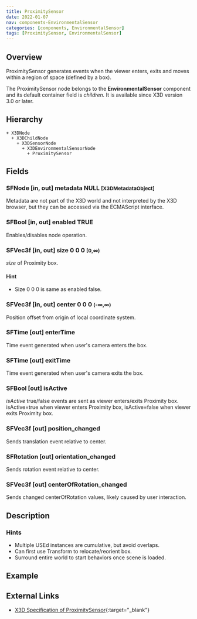```yaml
---
title: ProximitySensor
date: 2022-01-07
nav: components-EnvironmentalSensor
categories: [components, EnvironmentalSensor]
tags: [ProximitySensor, EnvironmentalSensor]
---
```

<style>
.post h3 {
  word-spacing: 0.2em;
}
</style>

## Overview

ProximitySensor generates events when the viewer enters, exits and moves within a region of space (defined by a box).

The ProximitySensor node belongs to the **EnvironmentalSensor** component and its default container field is *children.* It is available since X3D version 3.0 or later.

## Hierarchy

```
+ X3DNode
  + X3DChildNode
    + X3DSensorNode
      + X3DEnvironmentalSensorNode
        + ProximitySensor
```

## Fields

### SFNode [in, out] **metadata** NULL <small>[X3DMetadataObject]</small>

Metadata are not part of the X3D world and not interpreted by the X3D browser, but they can be accessed via the ECMAScript interface.

### SFBool [in, out] **enabled** TRUE

Enables/disables node operation.

### SFVec3f [in, out] **size** 0 0 0 <small>[0,∞)</small>

*size* of Proximity box.

#### Hint

- Size 0 0 0 is same as enabled false.

### SFVec3f [in, out] **center** 0 0 0 <small>(-∞,∞)</small>

Position offset from origin of local coordinate system.

### SFTime [out] **enterTime**

Time event generated when user's camera enters the box.

### SFTime [out] **exitTime**

Time event generated when user's camera exits the box.

### SFBool [out] **isActive**

*isActive* true/false events are sent as viewer enters/exits Proximity box. isActive=true when viewer enters Proximity box, isActive=false when viewer exits Proximity box.

### SFVec3f [out] **position_changed**

Sends translation event relative to center.

### SFRotation [out] **orientation_changed**

Sends rotation event relative to center.

### SFVec3f [out] **centerOfRotation_changed**

Sends changed centerOfRotation values, likely caused by user interaction.

## Description

### Hints

- Multiple USEd instances are cumulative, but avoid overlaps.
- Can first use Transform to relocate/reorient box.
- Surround entire world to start behaviors once scene is loaded.

## Example

<x3d-canvas src="https://create3000.github.io/media/examples/EnvironmentalSensor/ProximitySensor/ProximitySensor.x3d"></x3d-canvas>

## External Links

- [X3D Specification of ProximitySensor](https://www.web3d.org/documents/specifications/19775-1/V4.0/Part01/components/environmentalSensor.html#ProximitySensor){:target="_blank"}
